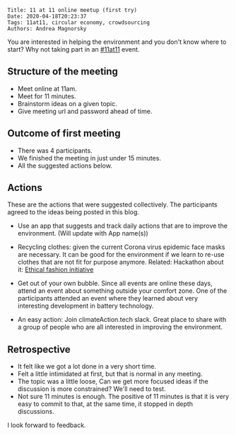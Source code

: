     Title: 11 at 11 online meetup (first try)
    Date: 2020-04-18T20:23:37
    Tags: 11at11, circular economy, crowdsourcing 
    Authors: Andrea Magnorsky

You are interested in helping the environment and you don't know where to start? Why not taking part in an [#11at11](https://twitter.com/search?q=%2311at11&src=typeahead_click&f=live) event.


<!-- more -->

## Structure of the meeting

- Meet online at 11am.
- Meet for 11 minutes.
- Brainstorm ideas on a given topic.
- Give meeting url and password ahead of time.

## Outcome of first meeting

- There was 4 participants.
- We finished the meeting in just under 15 minutes.
- All the suggested actions below.

## Actions

These are the actions that were suggested collectively. The participants agreed to the ideas being posted in this blog.

* Use an app that suggests and track daily actions that are to improve the environment. (Will update with App name(s))

* Recycling clothes: given the current Corona virus epidemic face masks are necessary. It can be good for the environment if we learn to re-use clothes that are not fit for purpose anymore. Related: Hackathon about it: [Ethical fashion initiative](https://ethicalfashioninitiative.org/hackathon)  

* Get out of your own bubble. Since all events are online these days, attend an event about something outside your comfort zone. One of the participants attended an event where they learned about very interesting development in battery technology.

* An easy action: Join climateAction.tech slack. Great place to share with a group of people who are all interested in improving the environment.



## Retrospective

* It felt like we got a lot done in a very short time.
* Felt a little intimidated at first, but that is normal in any meeting.
* The topic was a little loose, Can we get more focused ideas if the discussion is more constrained?  We'll need to test.
* Not sure 11 minutes is enough. The positive of 11 minutes is that it is very easy to commit to that, at the same time, it stopped in depth discussions.

I look forward to feedback.